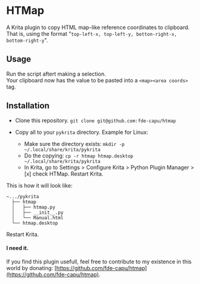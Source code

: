# HTMap

A Krita plugin to copy HTML map-like reference coordinates to clipboard.
That is, using the format "`top-left-x, top-left-y, botton-right-x, bottom-right-y`".

## Usage

Run the script aftert making a selection.<br>
Your clipboard now has the value to be pasted into a `<map><area coords>` tag.<br>

## Installation

- Clone this repository.
`git clone git@github.com:fde-capu/htmap`

- Copy all to your `pykrita` directory.
  Example for Linux:
  - Make sure the directory exists:
  `mkdir -p ~/.local/share/krita/pykrita`
  - Do the copying:
  `cp -r htmap htmap.desktop ~/.local/share/krita/pykrita`
  - In Krita, go to Settings > Configure Krita > Python Plugin Manager >
    [x] check HTMap. Restart Krita.

This is how it will look like:

```
~.../pykrita
  ├── htmap
  │   ├── htmap.py
  │   ├── __init__.py
  │   └── Manual.html
  └── htmap.desktop
```

Restart Krita.

#### I need it.

If you find this plugin usefull, feel free to contribute to my existence in this world by donating:
[https://github.com/fde-capu/htmap](https://github.com/fde-capu/htmap).
